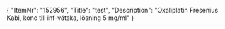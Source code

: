 {
  "ItemNr": "152956",
  "Title": "test",
  "Description": "Oxaliplatin Fresenius Kabi, konc till inf-vätska, lösning 5 mg/ml"
}